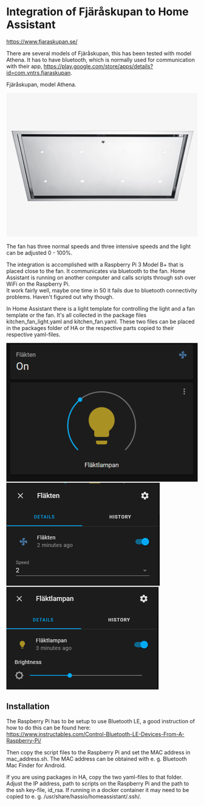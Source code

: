 # Integration of Fjäråskupan to Home Assistant

https://www.fjaraskupan.se/

There are several models of Fjäråskupan, this has been tested with model Athena. It has to have bluetooth, which is normally used for communication with their app, https://play.google.com/store/apps/details?id=com.vntrs.fjaraskupan.

Fjäråskupan, model Athena.

![Fjäråskupan, model Athena](fjaeraskupan-athena.jpg)

The fan has three normal speeds and three intensive speeds and the light can be adjusted 0 - 100%.

The integration is accomplished with a Raspberry Pi 3 Model B+ that is placed close to the fan. It communicates via bluetooth to the fan. Home Assistant is running on another computer and calls scripts through ssh over WiFi on the Raspberry Pi.  
It work fairly well, maybe one time in 50 it fails due to bluetooth connectivity problems. Haven't figured out why though.

In Home Assistant there is a light template for controlling the light and a fan template or the fan. It's all collected in the package files kitchen_fan_light.yaml and kitchen_fan.yaml. These two files can be placed in the packages folder of HA or the respective parts copied to their respective yaml-files.  

![](ha.png)
![](ha-fan.png)
![](ha-light.png)

## Installation

The Raspberry Pi has to be setup to use Bluetooth LE, a good instruction of how to do this can be found here:  
https://www.instructables.com/Control-Bluetooth-LE-Devices-From-A-Raspberry-Pi/
  
Then copy the script files to the Raspberry Pi and set the MAC address in mac_address.sh. The MAC address can be obtained with e. g. Bluetooth Mac Finder for Android.
  
If you are using packages in HA, copy the two yaml-files to that folder.
Adjust the IP address, path to scripts on the Raspberry Pi and the path to the ssh key-file, id_rsa. If running in a docker container it may need to be copied to e. g. /usr/share/hassio/homeassistant/.ssh/.